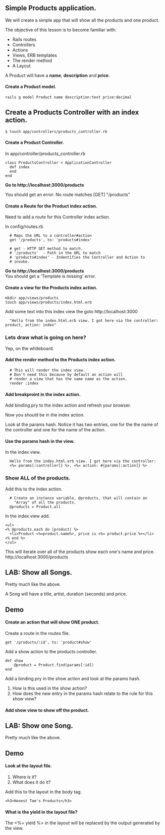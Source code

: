 ## Simple Products application.

We will create a simple app that will show all the products and one product.

The objective of this lesson is to become familiar with:  
* Rails routes  
* Controllers  
* Actions  
* Views, ERB templates  
* The render method  
* A Layout  

A Product will have a __name__, __description__ and __price__. 

#### Create a Product model.

```
rails g model Product name description:text price:decimal
```



## Create a Products Controller with an index action.  

```
$ touch app/controllers/products_controller.rb
```


#### Create a Product Controller.  

In app/controller/products_controller.rb  

```
class ProductsController < ApplicationController
  def index
  end
end
```

__Go to http://localhost:3000/products__

You should get an error: No route matches [GET] "/products"  

#### Create a Route for the Product index action.  

Need to add a route for this Controller index action.  

In config/routes.rb

```
  # Maps the URL to a controller#action
  get '/products', to: 'products#index'

  # get - HTTP GET method to match.
  # '/products'  - Path in the URL to match
  # 'products#index' - Indentifies the Controller and Action to
  # invoke.
```


__Go to http://localhost:3000/products__  
You should get a 'Template is missing' error.

#### Create a view for the Products index action. 

```
mkdir app/views/products
touch app/views/products/index.html.erb
```

Add some text into this index view the goto http://localhost:3000  

```
  "Hello from the index.html.erb view. I got here via the controller: product, action: index"
```

### Lets draw what is going on here?

Yep, on the whiteboard.  



#### Add the _render_ method to the Products index action.  

```
  # This will render the index view.
  # Don't need this because by default an action will
  # render a view that has the same name as the action.
  render :index
```


#### Add breakproint in the index action.

Add binding.pry to the index action and refresh your browser.  

Now you should be in the index action.  

Look at the params hash. Notice it has two entries, one for the 
the name of the controller and one for the name of the action.

#### Use the params hash in the view.

In the index view.  

```
  Hello from the index.html.erb view. I got here via the controller:
  <%= params[:controller]} %>, <%= action: #{params[:action]} %>
```

### Show ALL of the products.

Add this to the index action.  

```
  # Create an instance variable, @products, that will contain an
    "Array" of all the products.
  @products = Product.all
```

In the index view add.  

```
<ul>
<% @products.each do |product| %>
  <li>Product <%=product.name%>, price is <%= product.price %></li>
<% end %>
</ul>
```

This will iterate over all of the products show each one's name and price.
http://localhost:3000/products


## LAB: Show all Songs.

Pretty much like the above.

A Song will have a title, artist, duration (seconds) and price. 


## Demo

#### Create an action that will show ONE product.

Create a route in the routes file.  

```
get '/products/:id', to: 'product#show'
```

Add a show action to the products controller.  

```
def show
    @product = Product.find(params[:id])
end
```

Add a binding.pry in the show action and look at the params hash.


1. How is this used in the show action?
2. How does the new entry in the params hash relate to the rule for this show view?

#### Add show view to show off the product.

## LAB: Show one Song.

Pretty much like the above.

## Demo  

#### Look at the layout file. 

1. Where is it?  
2. What does it do it?   

Add this to the layout in the body tag.  

```
<h3>Honest Tom's Products</h3>
```



####  What is the yield in the layout file?

The <%= yield %> in the layout will be replaced by the output generated by the view.



